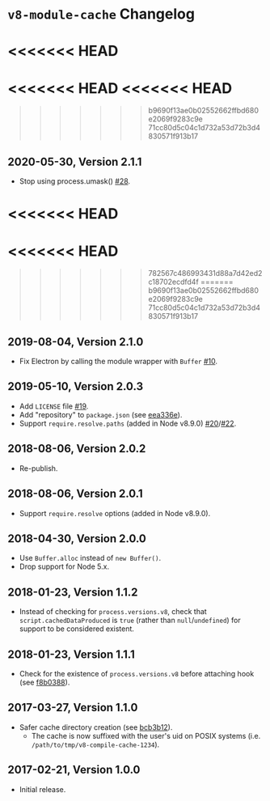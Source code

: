 # `v8-module-cache` Changelog

<<<<<<< HEAD
=======
<<<<<<< HEAD
<<<<<<< HEAD
=======
>>>>>>> b9690f13ae0b02552662ffbd680e2069f9283c9e
>>>>>>> 71cc80d5c04c1d732a53d72b3d4830571f913b17
## 2020-05-30, Version 2.1.1

* Stop using process.umask() [#28](https://github.com/zertosh/v8-compile-cache/pull/28).

<<<<<<< HEAD
=======
<<<<<<< HEAD
=======
>>>>>>> 782567c486993431d88a7d42ed2c18702ecdfd4f
=======
>>>>>>> b9690f13ae0b02552662ffbd680e2069f9283c9e
>>>>>>> 71cc80d5c04c1d732a53d72b3d4830571f913b17
## 2019-08-04, Version 2.1.0

* Fix Electron by calling the module wrapper with `Buffer` [#10](https://github.com/zertosh/v8-compile-cache/pull/10).

## 2019-05-10, Version 2.0.3

* Add `LICENSE` file [#19](https://github.com/zertosh/v8-compile-cache/pull/19).
* Add "repository" to `package.json` (see [eea336e](https://github.com/zertosh/v8-compile-cache/commit/eea336eaa8360f9ded9342b8aa928e56ac6a7529)).
* Support `require.resolve.paths` (added in Node v8.9.0) [#20](https://github.com/zertosh/v8-compile-cache/pull/20)/[#22](https://github.com/zertosh/v8-compile-cache/pull/22).

## 2018-08-06, Version 2.0.2

* Re-publish.

## 2018-08-06, Version 2.0.1

* Support `require.resolve` options (added in Node v8.9.0).

## 2018-04-30, Version 2.0.0

* Use `Buffer.alloc` instead of `new Buffer()`.
* Drop support for Node 5.x.

## 2018-01-23, Version 1.1.2

* Instead of checking for `process.versions.v8`, check that `script.cachedDataProduced` is `true` (rather than `null`/`undefined`) for support to be considered existent.

## 2018-01-23, Version 1.1.1

* Check for the existence of `process.versions.v8` before attaching hook (see [f8b0388](https://github.com/zertosh/v8-compile-cache/commit/f8b038848be94bc2c905880dd50447c73393f364)).

## 2017-03-27, Version 1.1.0

* Safer cache directory creation (see [bcb3b12](https://github.com/zertosh/v8-compile-cache/commit/bcb3b12c819ab0927ec4408e70f612a6d50a9617)).
  - The cache is now suffixed with the user's uid on POSIX systems (i.e. `/path/to/tmp/v8-compile-cache-1234`).

## 2017-02-21, Version 1.0.0

* Initial release.
